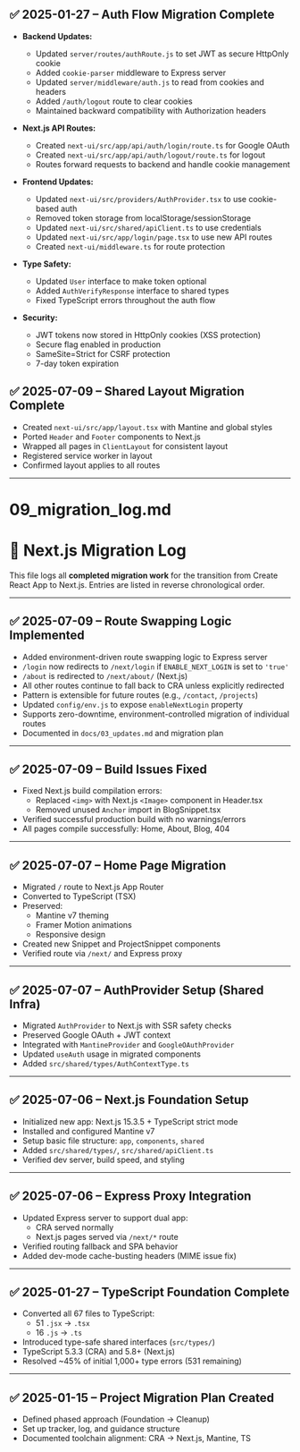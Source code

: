 ## ✅ 2025-01-27 – Auth Flow Migration Complete

- **Backend Updates:**
  - Updated `server/routes/authRoute.js` to set JWT as secure HttpOnly cookie
  - Added `cookie-parser` middleware to Express server
  - Updated `server/middleware/auth.js` to read from cookies and headers
  - Added `/auth/logout` route to clear cookies
  - Maintained backward compatibility with Authorization headers

- **Next.js API Routes:**
  - Created `next-ui/src/app/api/auth/login/route.ts` for Google OAuth
  - Created `next-ui/src/app/api/auth/logout/route.ts` for logout
  - Routes forward requests to backend and handle cookie management

- **Frontend Updates:**
  - Updated `next-ui/src/providers/AuthProvider.tsx` to use cookie-based auth
  - Removed token storage from localStorage/sessionStorage
  - Updated `next-ui/src/shared/apiClient.ts` to use credentials
  - Updated `next-ui/src/app/login/page.tsx` to use new API routes
  - Created `next-ui/middleware.ts` for route protection

- **Type Safety:**
  - Updated `User` interface to make token optional
  - Added `AuthVerifyResponse` interface to shared types
  - Fixed TypeScript errors throughout the auth flow

- **Security:**
  - JWT tokens now stored in HttpOnly cookies (XSS protection)
  - Secure flag enabled in production
  - SameSite=Strict for CSRF protection
  - 7-day token expiration

## ✅ 2025-07-09 – Shared Layout Migration Complete

- Created `next-ui/src/app/layout.tsx` with Mantine and global styles
- Ported `Header` and `Footer` components to Next.js
- Wrapped all pages in `ClientLayout` for consistent layout
- Registered service worker in layout
- Confirmed layout applies to all routes

---

# 09_migration_log.md

# 📜 Next.js Migration Log

This file logs all **completed migration work** for the transition from Create React App to Next.js. Entries are listed in reverse chronological order.

---

## ✅ 2025-07-09 – Route Swapping Logic Implemented

- Added environment-driven route swapping logic to Express server
- `/login` now redirects to `/next/login` if `ENABLE_NEXT_LOGIN` is set to `'true'`
- `/about` is redirected to `/next/about/` (Next.js)
- All other routes continue to fall back to CRA unless explicitly redirected
- Pattern is extensible for future routes (e.g., `/contact`, `/projects`)
- Updated `config/env.js` to expose `enableNextLogin` property
- Supports zero-downtime, environment-controlled migration of individual routes
- Documented in `docs/03_updates.md` and migration plan

---

## ✅ 2025-07-09 – Build Issues Fixed

- Fixed Next.js build compilation errors:
  - Replaced `<img>` with Next.js `<Image>` component in Header.tsx
  - Removed unused `Anchor` import in BlogSnippet.tsx
- Verified successful production build with no warnings/errors
- All pages compile successfully: Home, About, Blog, 404

---

## ✅ 2025-07-07 – Home Page Migration

- Migrated `/` route to Next.js App Router
- Converted to TypeScript (TSX)
- Preserved:
  - Mantine v7 theming
  - Framer Motion animations
  - Responsive design
- Created new Snippet and ProjectSnippet components
- Verified route via `/next/` and Express proxy

---

## ✅ 2025-07-07 – AuthProvider Setup (Shared Infra)

- Migrated `AuthProvider` to Next.js with SSR safety checks
- Preserved Google OAuth + JWT context
- Integrated with `MantineProvider` and `GoogleOAuthProvider`
- Updated `useAuth` usage in migrated components
- Added `src/shared/types/AuthContextType.ts`

---

## ✅ 2025-07-06 – Next.js Foundation Setup

- Initialized new app: Next.js 15.3.5 + TypeScript strict mode
- Installed and configured Mantine v7
- Setup basic file structure: `app`, `components`, `shared`
- Added `src/shared/types/`, `src/shared/apiClient.ts`
- Verified dev server, build speed, and styling

---

## ✅ 2025-07-06 – Express Proxy Integration

- Updated Express server to support dual app:
  - CRA served normally
  - Next.js pages served via `/next/*` route
- Verified routing fallback and SPA behavior
- Added dev-mode cache-busting headers (MIME issue fix)

---

## ✅ 2025-01-27 – TypeScript Foundation Complete

- Converted all 67 files to TypeScript:
  - 51 `.jsx` → `.tsx`
  - 16 `.js` → `.ts`
- Introduced type-safe shared interfaces (`src/types/`)
- TypeScript 5.3.3 (CRA) and 5.8+ (Next.js)
- Resolved ~45% of initial 1,000+ type errors (531 remaining)

---

## ✅ 2025-01-15 – Project Migration Plan Created

- Defined phased approach (Foundation → Cleanup)
- Set up tracker, log, and guidance structure
- Documented toolchain alignment: CRA → Next.js, Mantine, TS
